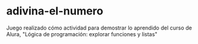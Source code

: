 # adivina-el-numero
Juego realizado cómo actividad para demostrar lo aprendido del curso de Alura, "Lógica de programación: explorar funciones y listas"
